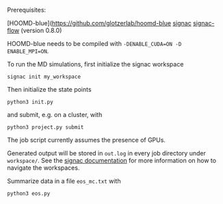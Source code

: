 Prerequisites:

[HOOMD-blue](https://github.com/glotzerlab/hoomd-blue
[signac](https://github.com/glotzerlab/signacow)
[signac-flow](https://github.com/glotzerlab/signac-flow) (version 0.8.0)

HOOMD-blue needs to be compiled with `-DENABLE_CUDA=ON -D ENABLE_MPI=ON`.

To run the MD simulations, first initialize the signac workspace

```
signac init my_workspace
```

Then initialize the state points

```
python3 init.py
```

and submit, e.g. on a cluster, with

```
python3 project.py submit
```

The job script currently assumes the presence of GPUs.

Generated output will be stored in `out.log` in every job directory under `workspace/`. See the
[signac documentation](https://docs.signac.io/en/latest/) for more information on how to
navigate the workspaces.

Summarize data in a file `eos_mc.txt` with

```
python3 eos.py
```
